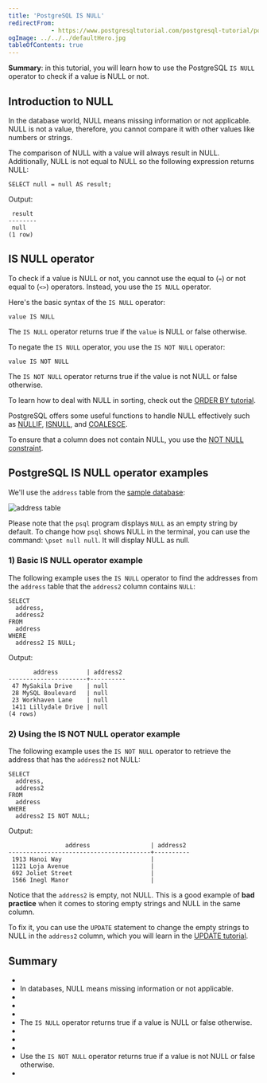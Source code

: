 ```yaml
---
title: 'PostgreSQL IS NULL'
redirectFrom: 
            - https://www.postgresqltutorial.com/postgresql-tutorial/postgresql-is-null/
ogImage: ../../../defaultHero.jpg
tableOfContents: true
---
```

<!-- wp:paragraph -->

**Summary**: in this tutorial, you will learn how to use the PostgreSQL `IS NULL` operator to check if a value is NULL or not.

<!-- /wp:paragraph -->

<!-- wp:heading -->

## Introduction to NULL

<!-- /wp:heading -->

<!-- wp:paragraph -->

In the database world, NULL means missing information or not applicable. NULL is not a value, therefore, you cannot compare it with other values like numbers or strings.

<!-- /wp:paragraph -->

<!-- wp:paragraph -->

The comparison of NULL with a value will always result in NULL. Additionally, NULL is not equal to NULL so the following expression returns NULL:

<!-- /wp:paragraph -->

<!-- wp:code {"language":"sql"} -->

```
SELECT null = null AS result;
```

<!-- /wp:code -->

<!-- wp:paragraph -->

Output:

<!-- /wp:paragraph -->

<!-- wp:code -->

```
 result
--------
 null
(1 row)
```

<!-- /wp:code -->

<!-- wp:heading -->

## IS NULL operator

<!-- /wp:heading -->

<!-- wp:paragraph -->

To check if a value is NULL or not, you cannot use the equal to (`=`) or not equal to (`<>`) operators. Instead, you use the `IS NULL` operator.

<!-- /wp:paragraph -->

<!-- wp:paragraph -->

Here's the basic syntax of the `IS NULL` operator:

<!-- /wp:paragraph -->

<!-- wp:code -->

```
value IS NULL
```

<!-- /wp:code -->

<!-- wp:paragraph -->

The `IS NULL` operator returns true if the `value` is NULL or false otherwise.

<!-- /wp:paragraph -->

<!-- wp:paragraph -->

To negate the `IS NULL` operator, you use the `IS NOT NULL` operator:

<!-- /wp:paragraph -->

<!-- wp:code -->

```
value IS NOT NULL
```

<!-- /wp:code -->

<!-- wp:paragraph -->

The `IS NOT NULL` operator returns true if the value is not NULL or false otherwise.

<!-- /wp:paragraph -->

<!-- wp:paragraph -->

To learn how to deal with NULL in sorting, check out the [ORDER BY tutorial](https://www.postgresqltutorial.com/postgresql-tutorial/postgresql-order-by/).

<!-- /wp:paragraph -->

<!-- wp:paragraph -->

PostgreSQL offers some useful functions to handle NULL effectively such as [NULLIF](https://www.postgresqltutorial.com/postgresql-tutorial/postgresql-nullif/), [ISNULL](https://www.postgresqltutorial.com/postgresql-tutorial/postgresql-isnull/), and [COALESCE](https://www.postgresqltutorial.com/postgresql-tutorial/postgresql-coalesce/).

<!-- /wp:paragraph -->

<!-- wp:paragraph -->

To ensure that a column does not contain NULL, you use the [NOT NULL constraint](https://www.postgresqltutorial.com/postgresql-tutorial/postgresql-not-null-constraint/).

<!-- /wp:paragraph -->

<!-- wp:heading -->

## PostgreSQL IS NULL operator examples

<!-- /wp:heading -->

<!-- wp:paragraph -->

We'll use the `address` table from the [sample database](https://www.postgresqltutorial.com/postgresql-getting-started/postgresql-sample-database/):

<!-- /wp:paragraph -->

<!-- wp:image {"id":3708,"sizeSlug":"full","linkDestination":"none"} -->

![address table](https://www.postgresqltutorial.com/wp-content/uploads/2018/12/address.png)

<!-- /wp:image -->

<!-- wp:paragraph {"className":"note"} -->

Please note that the `psql` program displays `NULL` as an empty string by default. To change how `psql` shows NULL in the terminal, you can use the command: `\pset null null`. It will display NULL as null.

<!-- /wp:paragraph -->

<!-- wp:heading {"level":3} -->

### 1) Basic IS NULL operator example

<!-- /wp:heading -->

<!-- wp:paragraph -->

The following example uses the `IS NULL` operator to find the addresses from the `address` table that the `address2` column contains `NULL`:

<!-- /wp:paragraph -->

<!-- wp:code {"language":"sql"} -->

```
SELECT
  address,
  address2
FROM
  address
WHERE
  address2 IS NULL;
```

<!-- /wp:code -->

<!-- wp:paragraph -->

Output:

<!-- /wp:paragraph -->

<!-- wp:code -->

```
       address        | address2
----------------------+----------
 47 MySakila Drive    | null
 28 MySQL Boulevard   | null
 23 Workhaven Lane    | null
 1411 Lillydale Drive | null
(4 rows)
```

<!-- /wp:code -->

<!-- wp:heading {"level":3} -->

### 2) Using the IS NOT NULL operator example

<!-- /wp:heading -->

<!-- wp:paragraph -->

The following example uses the `IS NOT NULL` operator to retrieve the address that has the `address2` not NULL:

<!-- /wp:paragraph -->

<!-- wp:code -->

```
SELECT
  address,
  address2
FROM
  address
WHERE
  address2 IS NOT NULL;
```

<!-- /wp:code -->

<!-- wp:paragraph -->

Output:

<!-- /wp:paragraph -->

<!-- wp:code -->

```
                address                 | address2
----------------------------------------+----------
 1913 Hanoi Way                         |
 1121 Loja Avenue                       |
 692 Joliet Street                      |
 1566 Inegl Manor                       |
```

<!-- /wp:code -->

<!-- wp:paragraph -->

Notice that the `address2` is empty, not NULL. This is a good example of **bad practice** when it comes to storing empty strings and NULL in the same column.

<!-- /wp:paragraph -->

<!-- wp:paragraph -->

To fix it, you can use the `UPDATE` statement to change the empty strings to NULL in the `address2` column, which you will learn in the [UPDATE tutorial](https://www.postgresqltutorial.com/postgresql-tutorial/postgresql-update/).

<!-- /wp:paragraph -->

<!-- wp:heading -->

## Summary

<!-- /wp:heading -->

<!-- wp:list -->

- <!-- wp:list-item -->
- In databases, NULL means missing information or not applicable.
- <!-- /wp:list-item -->
-
- <!-- wp:list-item -->
- The `IS NULL` operator returns true if a value is NULL or false otherwise.
- <!-- /wp:list-item -->
-
- <!-- wp:list-item -->
- Use the `IS NOT NULL` operator returns true if a value is not NULL or false otherwise.
- <!-- /wp:list-item -->

<!-- /wp:list -->
